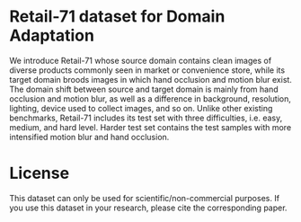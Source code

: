 # Retail-71 dataset for Domain Adaptation
We introduce Retail-71 whose source domain contains clean images of diverse products commonly seen in market or convenience store, while its target domain broods images in which hand occlusion and motion blur exist. The domain shift between source and target domain is mainly from hand occlusion and motion blur, as well as a difference in background, resolution, lighting, device used to collect images, and so on.
Unlike other existing benchmarks, Retail-71 includes its test set with three difficulties, i.e. easy, medium, and hard level. Harder test set contains the test samples with more intensified motion blur and hand occlusion.


# License
This dataset can only be used for scientific/non-commercial purposes. If you use this dataset in your research, please cite the corresponding paper.
